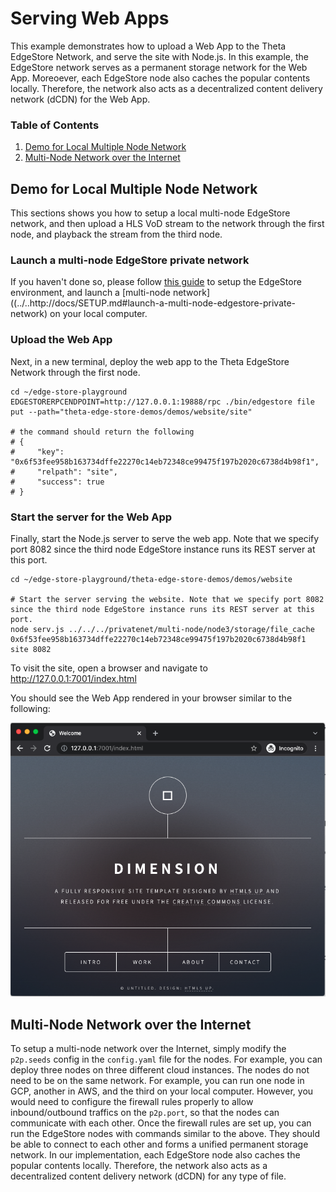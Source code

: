 # Serving Web Apps

This example demonstrates how to upload a Web App to the Theta EdgeStore Network, and serve the site with Node.js. In this example, the EdgeStore network serves as a permanent storage network for the Web App. Moreoever, each EdgeStore node also caches the popular contents locally. Therefore, the network also acts as a decentralized content delivery network (dCDN) for the Web App.

### Table of Contents
1. [Demo for Local Multiple Node Network](#demo-for-local-multiple-node-network)
2. [Multi-Node Network over the Internet](#multi-node-network-over-the-internet)

## Demo for Local Multiple Node Network

This sections shows you how to setup a local multi-node EdgeStore network, and then upload a HLS VoD stream to the network through the first node, and playback the stream from the third node.

### Launch a multi-node EdgeStore private network

If you haven't done so, please follow [this guide](../../docs/SETUP.md#edgestore-setup) to setup the EdgeStore environment, and launch a [multi-node network]((../..http://docs/SETUP.md#launch-a-multi-node-edgestore-private-network) on your local computer.

### Upload the Web App

Next, in a new terminal, deploy the web app to the Theta EdgeStore Network through the first node.

```shell
cd ~/edge-store-playground
EDGESTORERPCENDPOINT=http://127.0.0.1:19888/rpc ./bin/edgestore file put --path="theta-edge-store-demos/demos/website/site"

# the command should return the following
# {
#     "key": "0x6f53fee958b163734dffe22270c14eb72348ce99475f197b2020c6738d4b98f1",
#     "relpath": "site",
#     "success": true
# }
```
### Start the server for the Web App

Finally, start the Node.js server to serve the web app. Note that we specify port 8082 since the third node EdgeStore instance runs its REST server at this port.

```shell
cd ~/edge-store-playground/theta-edge-store-demos/demos/website

# Start the server serving the website. Note that we specify port 8082 since the third node EdgeStore instance runs its REST server at this port.
node serv.js ../../../privatenet/multi-node/node3/storage/file_cache 0x6f53fee958b163734dffe22270c14eb72348ce99475f197b2020c6738d4b98f1 site 8082
```

To visit the site, open a browser and navigate to http://127.0.0.1:7001/index.html 

You should see the Web App rendered in your browser similar to the following:

![Web App Hosting Demo](../../docs/showcase/04-web-app-hosting.png)

## Multi-Node Network over the Internet

To setup a multi-node network over the Internet, simply modify the `p2p.seeds` config in the `config.yaml` file for the nodes. For example, you can deploy three nodes on three different cloud instances. The nodes do not need to be on the same network. For example, you can run one node in GCP, another in AWS, and the third on your local computer. However, you would need to configure the firewall rules properly to allow inbound/outbound traffics on the `p2p.port`, so that the nodes can communicate with each other. Once the firewall rules are set up, you can run the EdgeStore nodes with commands similar to the above. They should be able to connect to each other and forms a unified permanent storage network. In our implementation, each EdgeStore node also caches the popular contents locally. Therefore, the network also acts as a decentralized content delivery network (dCDN) for any type of file.
